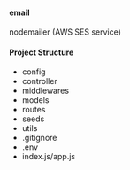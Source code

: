 #### email

nodemailer (AWS SES service)

#### Project Structure

- config
- controller
- middlewares
- models
- routes
- seeds
- utils
- .gitignore
- .env
- index.js/app.js
